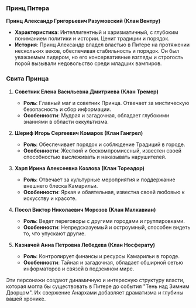 ### Принц Питера

**Принц Александр Григорьевич Разумовский (Клан Вентру)**
- **Характеристика**: Интеллигентный и харизматичный, с глубоким пониманием политики и истории. Ценит традиции и порядок.
- **История**: Принц Александр владел властью в Питере на протяжении нескольких веков, обеспечивая стабильность и порядок. Он был уважаемым лидером, но его консервативные взгляды и строгость порой вызывали недовольство среди младших вампиров.

### Свита Принца

1. **Советник Елена Васильевна Дмитриева (Клан Тремер)**
   - **Роль**: Главный маг и советник Принца. Отвечает за мистическую безопасность и сбор информации.
   - **Особенности**: Мудрая и загадочная, обладает глубокими знаниями в области оккультизма.

2. **Шериф Игорь Сергеевич Комаров (Клан Гангрел)**
   - **Роль**: Обеспечивает порядок и соблюдение Традиций в городе.
   - **Особенности**: Жесткий и бескомпромиссный, известен своей способностью выслеживать и наказывать нарушителей.

3. **Харп Ирина Алексеевна Козлова (Клан Тореадор)**
   - **Роль**: Отвечает за культурные мероприятия и поддержание внешнего блеска Камарильи.
   - **Особенности**: Яркая и обаятельная, известна своей любовью к искусству и красоте.

4. **Посол Виктор Николаевич Морозов (Клан Малкавиан)**
   - **Роль**: Ведет переговоры с другими городами и группировками.
   - **Особенности**: Непредсказуемый и остроумный, способен видеть то, что упускают другие.

5. **Казначей Анна Петровна Лебедева (Клан Носферату)**
   - **Роль**: Контролирует финансы и ресурсы Камарильи в городе.
   - **Особенности**: Тайная и загадочная, обладает обширной сетью информаторов и связей в подземном мире.

Эти персонажи создают динамичную и интересную структуру власти, которая могла бы существовать в Питере до события "Тень над Зимним Дворцом". Их свержение Анархами добавляет драматизма и глубины вашей хронике.